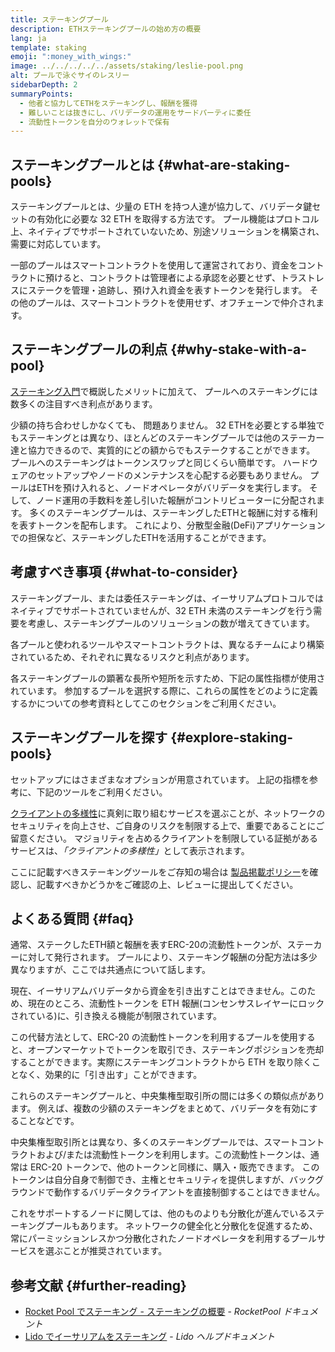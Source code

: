 ```yaml
---
title: ステーキングプール
description: ETHステーキングプールの始め方の概要
lang: ja
template: staking
emoji: ":money_with_wings:"
image: ../../../../../assets/staking/leslie-pool.png
alt: プールで泳ぐサイのレスリー
sidebarDepth: 2
summaryPoints:
  - 他者と協力してETHをステーキングし、報酬を獲得
  - 難しいことは抜きにし、バリデータの運用をサードパーティに委任
  - 流動性トークンを自分のウォレットで保有
---
```


## ステーキングプールとは {#what-are-staking-pools}

ステーキングプールとは、少量の ETH を持つ人達が協力して、バリデータ鍵セットの有効化に必要な 32 ETH を取得する方法です。 プール機能はプロトコル上、ネイティブでサポートされていないため、別途ソリューションを構築され、需要に対応しています。

一部のプールはスマートコントラクトを使用して運営されており、資金をコントラクトに預けると、コントラクトは管理者による承認を必要とせず、トラストレスにステークを管理・追跡し、預け入れ資金を表すトークンを発行します。 その他のプールは、スマートコントラクトを使用せず、オフチェーンで仲介されます。

## ステーキングプールの利点 {#why-stake-with-a-pool}

[ステーキング入門](/staking/)で概説したメリットに加えて、 プールへのステーキングには数多くの注目すべき利点があります。

<CardGrid>
  <Card title="低い参入障壁" emoji="🐟">
    少額の持ち合わせしかなくても、 問題ありません。 32 ETHを必要とする単独でもステーキングとは異なり、ほとんどのステーキングプールでは他のステーカー達と協力できるので、実質的にどの額からでもステークすることができます。
  </Card>
  <Card title="今すぐステーキング" emoji=":stopwatch:">
    プールへのステーキングはトークンスワップと同じくらい簡単です。 ハードウェアのセットアップやノードのメンテナンスを心配する必要もありません。 プールはETHを預け入れると、ノードオペレータがバリデータを実行します。 そして、ノード運用の手数料を差し引いた報酬がコントリビューターに分配されます。
  </Card>
  <Card title="流動性トークン" emoji=":droplet:">
    多くのステーキングプールは、ステーキングしたETHと報酬に対する権利を表すトークンを配布します。 これにより、分散型金融(DeFi)アプリケーションでの担保など、ステーキングしたETHを活用することができます。
  </Card>
</CardGrid>

<StakingComparison page="pools" />

## 考慮すべき事項 {#what-to-consider}

ステーキングプール、または委任ステーキングは、イーサリアムプロトコルではネイティブでサポートされていませんが、32 ETH 未満のステーキングを行う需要を考慮し、ステーキングプールのソリューションの数が増えてきています。

各プールと使われるツールやスマートコントラクトは、異なるチームにより構築されているため、それぞれに異なるリスクと利点があります。

各ステーキングプールの顕著な長所や短所を示すため、下記の属性指標が使用されています。 参加するプールを選択する際に、これらの属性をどのように定義するかについての参考資料としてこのセクションをご利用ください。

<StakingConsiderations page="pools" />

## ステーキングプールを探す {#explore-staking-pools}

セットアップにはさまざまなオプションが用意されています。 上記の指標を参考に、下記のツールをご利用ください。

<InfoBanner emoji="⚠️" isWarning>
<a href="/developers/docs/nodes-and-clients/client-diversity/">クライアントの多様性</a>に真剣に取り組むサービスを選ぶことが、ネットワークのセキュリティを向上させ、ご自身のリスクを制限する上で、重要であることにご留意ください。 マジョリティを占めるクライアントを制限している証拠があるサービスは、<em style={{ textTransform: "uppercase" }}>「クライアントの多様性」</em>として表示されます。
</InfoBanner>

<StakingProductsCardGrid category="pools" />

ここに記載すべきステーキングツールをご存知の場合は [製品掲載ポリシー](/contributing/adding-staking-products/)を確認し、記載すべきかどうかをご確認の上、レビューに提出してください。

## よくある質問 {#faq}

<ExpandableCard title="報酬を獲得するには">
通常、ステークしたETH額と報酬を表すERC-20の流動性トークンが、ステーカーに対して発行されます。 プールにより、ステーキング報酬の分配方法は多少異なりますが、ここでは共通点について話します。
</ExpandableCard>

<ExpandableCard title="ステークの引き出し">

現在、イーサリアムバリデータから資金を引き出すことはできません。このため、現在のところ、流動性トークンを ETH 報酬(コンセンサスレイヤーにロックされている)に、引き換える機能が制限されています。

この代替方法として、ERC-20 の流動性トークンを利用するプールを使用すると、オープンマーケットでトークンを取引でき、ステーキングポジションを売却することができます。実際にステーキングコントラクトから ETH を取り除くことなく、効果的に「引き出す」ことができます。
</ExpandableCard>

<ExpandableCard title="取引所でのステーキングとは異なる点">
これらのステーキングプールと、中央集権型取引所の間には多くの類似点があります。 例えば、複数の少額のステーキングをまとめて、バリデータを有効にすることなどです。

中央集権型取引所とは異なり、多くのステーキングプールでは、スマートコントラクトおよび/または流動性トークンを利用します。この流動性トークンは、通常は ERC-20 トークンで、他のトークンと同様に、購入・販売できます。 このトークンは自分自身で制御でき、主権とセキュリティを提供しますが、バックグラウンドで動作するバリデータクライアントを直接制御することはできません。

これをサポートするノードに関しては、他のものよりも分散化が進んでいるステーキングプールもあります。 ネットワークの健全化と分散化を促進するため、常にパーミッションレスかつ分散化されたノードオペレータを利用するプールサービスを選ぶことが推奨されています。
</ExpandableCard>

## 参考文献 {#further-reading}

- [Rocket Pool でステーキング - ステーキングの概要](https://docs.rocketpool.net/guides/staking/overview.html) - _RocketPool ドキュメント_
- [Lido でイーサリアムをステーキング](https://help.lido.fi/en/collections/2947324-staking-ethereum-with-lido) - _Lido ヘルプドキュメント_
